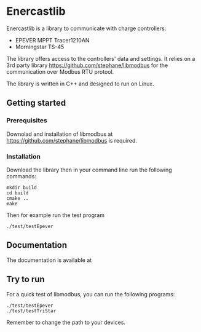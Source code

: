 # Enercastlib
Enercastlib is a library to communicate with charge controllers:
- EPEVER MPPT Tracer1210AN
- Morningstar TS-45

The library offers access to the controllers' data and settings. 
It relies on a 3rd party library https://github.com/stephane/libmodbus for the communication over Modbus RTU protool.

The library is written in C++ and designed to run on Linux.

## Getting started 
### Prerequisites
Downolad and installation of libmodbus at  https://github.com/stephane/libmodbus is required.
### Installation
Download the library then in your command line run the following commands:
```
mkdir build
cd build
cmake ..
make
```
Then for example run the test program
```
./test/testEpever
```

## Documentation
The documentation is available at

## Try to run 
For a quick test of libmodbus, you can run the following programs:
```
./test/testEpever
./test/testTriStar
```
Remember to change the path to your devices.

